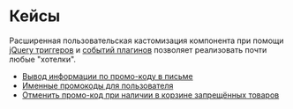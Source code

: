 # Кейсы

Расширенная пользовательская кастомизация компонента при помощи [jQuery триггеров][1] и [событий плагинов][2] позволяет реализовать почти любые "хотелки".

- [Вывод информации по промо-коду в письме](/components/mspromocode/cases/email-inform)
- [Именные промокоды для пользователя](/components/mspromocode/cases/personalized-promo-codes)
- [Отменить промо-код при наличии в корзине запрещённых товаров](/components/mspromocode/cases/cancel-promo-code)

[1]: /components/mspromocode/jquery-events
[2]: /components/mspromocode/events/
